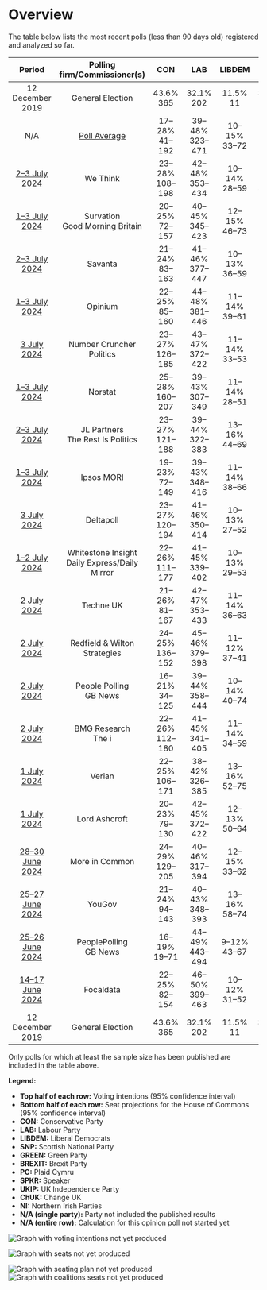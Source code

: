# Overview

The table below lists the most recent polls (less than 90 days old) registered and analyzed so far.

| Period     | Polling firm/Commissioner(s) | CON | LAB | LIBDEM | SNP | GREEN | BREXIT | PC | SPKR | UKIP | ChUK | NI |
|:----------:|:----------------------------:|:--:|:--:|:--:|:--:|:--:|:--:|:--:|:--:|:--:|:--:|:--:|
| 12 December 2019 | General Election | 43.6% <br> 365 | 32.1% <br> 202 | 11.5% <br> 11 | 3.9% <br> 48 | 2.8% <br> 1 | 2.0% <br> 0 | 0.5% <br> 4 | 0.1% <br> 1 | 0.1% <br> 0 | 0.0% <br> 0 | 0.0% <br> 18 |
| N/A | [Poll Average](average.html) | 17–28% <br> 41–192 | 39–48% <br> 323–471 | 10–15% <br> 33–72 | 2–7% <br> 12–58 | 4–9% <br> 1–5 | 6–11% <br> 4–31 | 0–2% <br> 0–6 | N/A <br> 1 | N/A <br> N/A | N/A <br> N/A | N/A <br> 18 |
| [2–3 July 2024](2024-07-03-WeThink.html) | We Think | 23–28% <br> 108–198 | 42–48% <br> 353–434 | 10–14% <br> 28–59 | 1–3% <br> 4–39 | 5–8% <br> 1–3 | 6–9% <br> 4–21 | N/A <br> N/A | N/A <br> 1 | N/A <br> N/A | N/A <br> N/A | N/A <br> 18 |
| [1–3 July 2024](2024-07-03-Survation.html) | Survation <br> Good Morning Britain | 20–25% <br> 72–157 | 40–45% <br> 345–423 | 12–15% <br> 46–73 | 3–4% <br> 30–52 | 5–8% <br> 1–3 | 7–10% <br> 14–26 | 1–2% <br> 5–7 | N/A <br> 1 | N/A <br> N/A | N/A <br> N/A | N/A <br> 18 |
| [2–3 July 2024](2024-07-03-Savanta.html) | Savanta | 21–24% <br> 83–163 | 41–46% <br> 377–447 | 10–13% <br> 36–59 | 2–3% <br> 12–38 | 4–5% <br> 1–2 | 7–10% <br> 14–25 | N/A <br> N/A | N/A <br> 1 | N/A <br> N/A | N/A <br> N/A | N/A <br> 18 |
| [1–3 July 2024](2024-07-03-Opinium.html) | Opinium | 22–25% <br> 85–160 | 44–48% <br> 381–446 | 11–14% <br> 39–61 | 2–3% <br> 9–34 | 5–7% <br> 1–3 | 7–10% <br> 12–23 | 0–1% <br> 0–4 | N/A <br> 1 | N/A <br> N/A | N/A <br> N/A | N/A <br> 18 |
| [3 July 2024](2024-07-03-NumberCruncherPolitics.html) | Number Cruncher Politics | 23–27% <br> 126–185 | 43–47% <br> 372–422 | 11–14% <br> 33–53 | 2–3% <br> 8–34 | 5–7% <br> 1–3 | 5–7% <br> 3–14 | 1–2% <br> 5–6 | N/A <br> 1 | N/A <br> N/A | N/A <br> N/A | N/A <br> 18 |
| [1–3 July 2024](2024-07-03-Norstat.html) | Norstat | 25–28% <br> 160–207 | 39–43% <br> 307–349 | 11–14% <br> 28–51 | 4–5% <br> 48–58 | 4–6% <br> 1–2 | 7–9% <br> 14–23 | 1–2% <br> 5–6 | N/A <br> 1 | N/A <br> N/A | N/A <br> N/A | N/A <br> 18 |
| [2–3 July 2024](2024-07-03-JLPartners.html) | JL Partners <br> The Rest Is Politics | 23–27% <br> 121–188 | 39–44% <br> 322–383 | 13–16% <br> 44–69 | 3–4% <br> 29–52 | 3–5% <br> 1 | 7–9% <br> 14–27 | 0–1% <br> 0–4 | N/A <br> 1 | N/A <br> N/A | N/A <br> N/A | N/A <br> 18 |
| [1–3 July 2024](2024-07-03-IpsosMORI.html) | Ipsos MORI | 19–23% <br> 72–149 | 39–43% <br> 348–416 | 11–14% <br> 38–66 | 6–8% <br> 57–58 | 7–9% <br> 3–5 | 6–8% <br> 7–21 | 1–2% <br> 5–7 | N/A <br> 1 | N/A <br> N/A | N/A <br> N/A | N/A <br> 18 |
| [3 July 2024](2024-07-03-Deltapoll.html) | Deltapoll | 23–27% <br> 120–194 | 41–46% <br> 350–414 | 10–13% <br> 27–52 | 2–3% <br> 7–38 | 5–8% <br> 1–3 | 7–10% <br> 13–26 | 1–2% <br> 5–6 | N/A <br> 1 | N/A <br> N/A | N/A <br> N/A | N/A <br> 18 |
| [1–2 July 2024](2024-07-02-WhitestoneInsight.html) | Whitestone Insight <br> Daily Express/Daily Mirror | 22–26% <br> 111–177 | 41–45% <br> 339–402 | 10–13% <br> 29–53 | 3–4% <br> 32–55 | 5–7% <br> 1–3 | 8–10% <br> 18–28 | 1–2% <br> 5–6 | N/A <br> 1 | N/A <br> N/A | N/A <br> N/A | N/A <br> 18 |
| [2 July 2024](2024-07-02-TechneUK.html) | Techne UK | 21–26% <br> 81–167 | 42–47% <br> 353–433 | 11–14% <br> 36–63 | 3–4% <br> 26–54 | 4–7% <br> 1–3 | 6–9% <br> 5–22 | N/A <br> N/A | N/A <br> 1 | N/A <br> N/A | N/A <br> N/A | N/A <br> 18 |
| [2 July 2024](2024-07-02-RedfieldWiltonStrategies.html) | Redfield & Wilton Strategies | 24–25% <br> 136–152 | 45–46% <br> 379–398 | 11–12% <br> 37–41 | 3–4% <br> 36–41 | 5–6% <br> 1 | 7–8% <br> 14–19 | 0% <br> 0–3 | N/A <br> 1 | N/A <br> N/A | N/A <br> N/A | N/A <br> 18 |
| [2 July 2024](2024-07-02-PeoplePolling.html) | People Polling <br> GB News | 16–21% <br> 34–125 | 39–44% <br> 358–444 | 10–14% <br> 40–74 | 3–6% <br> 43–58 | 7–10% <br> 3–7 | 8–12% <br> 20–41 | N/A <br> N/A | N/A <br> 1 | N/A <br> N/A | N/A <br> N/A | N/A <br> 18 |
| [2 July 2024](2024-07-02-BMGResearch.html) | BMG Research <br> The i | 22–26% <br> 112–180 | 41–45% <br> 341–405 | 11–14% <br> 34–59 | 3–4% <br> 28–53 | 5–7% <br> 1–3 | 7–9% <br> 8–23 | 0–1% <br> 0–5 | N/A <br> 1 | N/A <br> N/A | N/A <br> N/A | N/A <br> 18 |
| [1 July 2024](2024-07-01-Verian.html) | Verian | 22–25% <br> 106–171 | 38–42% <br> 326–385 | 13–16% <br> 52–75 | 3–4% <br> 33–52 | 5–7% <br> 1–3 | 7–9% <br> 14–26 | 1–2% <br> 5–7 | N/A <br> 1 | N/A <br> N/A | N/A <br> N/A | N/A <br> 18 |
| [1 July 2024](2024-07-01-LordAshcroft.html) | Lord Ashcroft | 20–23% <br> 79–130 | 42–45% <br> 372–422 | 12–13% <br> 50–64 | 3–4% <br> 36–49 | 6–8% <br> 3 | 8–10% <br> 20–26 | N/A <br> N/A | N/A <br> 1 | N/A <br> N/A | N/A <br> N/A | N/A <br> 18 |
| [28–30 June 2024](2024-06-30-MoreinCommon.html) | More in Common | 24–29% <br> 129–205 | 40–46% <br> 317–394 | 12–15% <br> 33–62 | 2–5% <br> 23–54 | 3–6% <br> 1 | 6–9% <br> 4–21 | N/A <br> N/A | N/A <br> 1 | N/A <br> N/A | N/A <br> N/A | N/A <br> 18 |
| [25–27 June 2024](2024-06-27-YouGov.html) | YouGov | 21–24% <br> 94–143 | 40–43% <br> 348–393 | 13–16% <br> 58–74 | 3–4% <br> 36–50 | 5–7% <br> 2–3 | 7–9% <br> 19–25 | 1–2% <br> 5–6 | N/A <br> 1 | N/A <br> N/A | N/A <br> N/A | N/A <br> 18 |
| [25–26 June 2024](2024-06-26-PeoplePolling.html) | PeoplePolling <br> GB News | 16–19% <br> 19–71 | 44–49% <br> 443–494 | 9–12% <br> 43–67 | 2–3% <br> 17–37 | 7–10% <br> 3–6 | 9–12% <br> 20–34 | 0–1% <br> 0–4 | N/A <br> 1 | N/A <br> N/A | N/A <br> N/A | N/A <br> 18 |
| [14–17 June 2024](2024-06-17-Focaldata.html) | Focaldata | 22–25% <br> 82–154 | 46–50% <br> 399–463 | 10–12% <br> 31–52 | 2–3% <br> 10–34 | 4–5% <br> 1 | 7–9% <br> 5–20 | N/A <br> N/A | N/A <br> 1 | N/A <br> N/A | N/A <br> N/A | N/A <br> 18 |
| 12 December 2019 | General Election | 43.6% <br> 365 | 32.1% <br> 202 | 11.5% <br> 11 | 3.9% <br> 48 | 2.8% <br> 1 | 2.0% <br> 0 | 0.5% <br> 4 | 0.1% <br> 1 | 0.1% <br> 0 | 0.0% <br> 0 | 0.0% <br> 18 |

Only polls for which at least the sample size has been published are included in the table above.

**Legend:**
+ **Top half of each row:** Voting intentions (95% confidence interval)
+ **Bottom half of each row:** Seat projections for the House of Commons (95% confidence interval)
+ **CON:** Conservative Party
+ **LAB:** Labour Party
+ **LIBDEM:** Liberal Democrats
+ **SNP:** Scottish National Party
+ **GREEN:** Green Party
+ **BREXIT:** Brexit Party
+ **PC:** Plaid Cymru
+ **SPKR:** Speaker
+ **UKIP:** UK Independence Party
+ **ChUK:** Change UK
+ **NI:** Northern Irish Parties
+ **N/A (single party):** Party not included the published results
+ **N/A (entire row):** Calculation for this opinion poll not started yet


![Graph with voting intentions not yet produced](average.png "Voting Intentions")

![Graph with seats not yet produced](average-seats.png "Seats")

![Graph with seating plan not yet produced](average-seating-plan.png "Seating Plan")
![Graph with coalitions seats not yet produced](average-coalitions-seats.png "Coalitions Seats")

